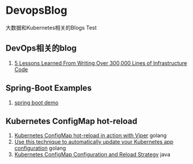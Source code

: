 # DevopsBlog

大数据和Kubernetes相关的Blogs Test

## DevOps相关的blog
1. [5 Lessons Learned From Writing Over 300,000 Lines of Infrastructure Code](https://blog.gruntwork.io/5-lessons-learned-from-writing-over-300-000-lines-of-infrastructure-code-36ba7fadeac1)


## Spring-Boot Examples
1. [spring boot demo](https://github.com/xkcoding/spring-boot-demo)


## Kubernetes ConfigMap hot-reload
1. [Kubernetes ConfigMap hot-reload in action with Viper](https://medium.com/@xcoulon/kubernetes-configmap-hot-reload-in-action-with-viper-d413128a1c9a) golang
2. [Use this technique to automatically update your Kubernetes app configuration](https://itnext.io/how-to-automatically-update-your-kubernetes-app-configuration-d750e0ca79ab) golang
3. [Kubernetes ConfigMap Configuration and Reload Strategy](https://medium.com/swlh/kubernetes-configmap-confuguration-and-reload-strategy-9f8a286f3a44) java
